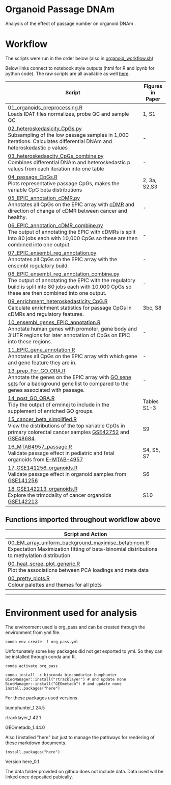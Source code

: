 # Organoid Passage DNAm
Analysis of the effect of passage number on organoid DNAm .

# Workflow
The scripts were run in the order below (also in [organoid_workflow.sh](https://github.com/redgar598/DNAm_organoid_passage/tree/master/scripts/organoid_workflow.sh))

Below links connect to notebook style outputs (html for R and ipynb for python code). The raw scripts are all available as well [here](https://github.com/redgar598/DNAm_organoid_passage/tree/master/scripts).

| Script                                                                                                                                                                                                                                                                                                                                                                                                 | Figures in Paper |
|--------------------------------------------------------------------------------------------------------------------------------------------------------------------------------------------------------------------------------------------------------------------------------------------------------------------------------------------------------------------------------------------------------|------------------|
| [01_organoids_preprocessing.R](https://htmlpreview.github.io/?https://github.com/redgar598/DNAm_organoid_passage/blob/master/output/01_organoids_preprocessing.html) <br /> Loads IDAT files normalizes, probe QC and sample QC                                                                                                                                                                        | 1, S1            |
| [02_heteroskedasicity_CpGs.py](https://github.com/redgar598/DNAm_organoid_passage/tree/master/output/02_heteroskedasicity_CpGs.ipynb) <br /> Subsampling of the low passage samples in 1,000 iterations. Calculates differential DNAm and heteroskedastic p values                                                                                                                                     | -                |
| [03_heteroskedascity_CpGs_combine.py](https://github.com/redgar598/DNAm_organoid_passage/tree/master/output/03_heteroskedascity_CpGs_combine.ipynb) <br /> Combines differential DNAm and heteroskedastic p values from each iteration into one table                                                                                                                                                  | -                |
| [04_passage_CpGs.R](https://htmlpreview.github.io/?https://github.com/redgar598/DNAm_organoid_passage/blob/master/output/04_passage_CpGs.html) <br /> Plots representative passage CpGs, makes the variable CpG beta distributions                                                                                                                                                                     | 2, 3a, S2,S3     |
| [05_EPIC_annotation_cDMR.py](https://github.com/redgar598/DNAm_organoid_passage/tree/master/output/05_EPIC_annotation_cDMR.ipynb) <br /> Annotates all CpGs on the EPIC array with [cDMR](https://www.nature.com/articles/ng.298#Sec25) and direction of change of cDMR between cancer and healthy.                                                                                                    | -                |
| [06_EPIC_annotation_cDMR_combine.py](https://github.com/redgar598/DNAm_organoid_passage/tree/master/output/06_EPIC_annotation_cDMR_combine.ipynb) <br /> The output of annotating the EPIC with cDMRs is split into 80 jobs each with 10,000 CpGs so these are then combined into one output.                                                                                                          | -                |
| [07_EPIC_ensembl_reg_annotation.py](https://github.com/redgar598/DNAm_organoid_passage/tree/master/output/07_EPIC_ensembl_reg_annotation.ipynb) <br /> Annotates all CpGs on the EPIC array with the [ensembl regulatory build](http://grch37.ensembl.org/info/genome/funcgen/regulatory_build.html).                                                                                                  | -                |
| [08_EPIC_ensembl_reg_annotation_combine.py](https://github.com/redgar598/DNAm_organoid_passage/tree/master/output/08_EPIC_ensembl_reg_annotation_combine.ipynb) <br /> The output of annotating the EPIC with the regulatory build is split into 80 jobs each with 10,000 CpGs so these are then combined into one output.                                                                             | -                |
| [09_enrichment_heteroskedasticity_CpG.R](https://htmlpreview.github.io/?https://github.com/redgar598/DNAm_organoid_passage/blob/master/output/09_enrichment_heteroskedasticity_CpG.html) <br /> Calculate enrichment statistics for passage CpGs in cDMRs and regulatory features.                                                                                                                     | 3bc, S8          |
| [10_ensembl_genes_EPIC_annotation.R](https://htmlpreview.github.io/?https://github.com/redgar598/DNAm_organoid_passage/blob/master/output/10_ensembl_genes_EPIC_annotation.html) <br /> Annotate human genes with promoter, gene body and 3’UTR regions for later annotation of CpGs on EPIC into these regions.                                                                                       | -                |
| [11_EPIC_gene_annotation.R](https://htmlpreview.github.io/?https://github.com/redgar598/DNAm_organoid_passage/blob/master/output/11_EPIC_gene_annotation.html) <br /> Annotates all CpGs on the EPIC array with which gene and gene feature they are in.                                                                                                                                               | -                |
| [13_prep_For_GO_ORA.R](https://htmlpreview.github.io/?https://github.com/redgar598/DNAm_organoid_passage/blob/master/output/13_prep_For_GO_ORA.html) <br /> Annotate the genes on the EPIC array with [GO sene sets](https://gemma.msl.ubc.ca/annots/Generic_human_ensemblIds_noParents.an.txt.gz) for a background gene list to compared to the genes associated with passage.                        | -                |
| [14_post_GO_ORA.R](https://htmlpreview.github.io/?https://github.com/redgar598/DNAm_organoid_passage/blob/master/output/13_prep_For_GO_ORA.html) <br /> Tidy the output of erminej to include in the supplement of enriched GO groups.                                                                                                                                                                 | Tables S1-3      |
| [15_cancer_beta_simplified.R](https://htmlpreview.github.io/?https://github.com/redgar598/DNAm_organoid_passage/blob/master/output/15_cancer_beta_simplified.html) <br /> View the distributions of the top variable CpGs in primary colorectal cancer samples [GSE42752](https://www.ncbi.nlm.nih.gov/geo/query/acc.cgi) and [GSE48684](https://www.ncbi.nlm.nih.gov/geo/query/acc.cgi?acc=GSE48684). | S9               |
| [16_MTAB4957_passage.R](https://htmlpreview.github.io/?https://github.com/redgar598/DNAm_organoid_passage/blob/master/output/16_MTAB4957_passage.html) <br /> Validate passage effect in pediatric and fetal organoids from [E-MTAB-4957](https://www.ebi.ac.uk/arrayexpress/experiments/E-MTAB-4957/)                                                                                                 | S4, S5, S7       |
| [17_GSE141256_organoids.R](https://htmlpreview.github.io/?https://github.com/redgar598/DNAm_organoid_passage/blob/master/output/17_GSE141256_organoids.html) <br /> Validate passage effect in organoid samples from [GSE141256](https://www.ncbi.nlm.nih.gov/geo/query/acc.cgi?acc=GSE141256)                                                                                                         | S6               |
| [18_GSE142213_organoids.R](https://htmlpreview.github.io/?https://github.com/redgar598/DNAm_organoid_passage/blob/master/output/18_GSE142213_organoids.html) <br /> Explore the trimodality of cancer organoids [GSE142213](https://www.ncbi.nlm.nih.gov/gds/?term=GSE142213[Accession])                                                                                                               | S10              |

## Functions imported throughout workflow above

| Script and Action                                                                                                                                                                                                                                                                    |
|--------------------------------------------------------------------------------------------------------------------------------------------------------------------------------------------------------------------------------------------------------------------------------------|
| [00_EM_array_uniform_background_maximise_betabinom.R](https://github.com/redgar598/organoid_passage_DNAm/tree/master/scripts/00_EM_array_uniform_background_maximise_betabinom.R) <br /> Expectation Maximization fitting of beta-binomial distributions to methylation distribution |
| [00_heat_scree_plot_generic.R](https://github.com/redgar598/organoid_passage_DNAm/tree/master/scripts/00_heat_scree_plot_generic.R) <br /> Plot the associations between PCA loadings and meta data                                                                                  |
| [00_pretty_plots.R](https://github.com/redgar598/organoid_passage_DNAm/tree/master/scripts/00_pretty_plots.R) <br /> Colour palettes and themes for all plots                                                                                                                        |



----



# Environment used for analysis
The environment used is org_pass and can be created through the environment from yml file.
```
conda env create -f org_pass.yml
```

Unfortunately some key packages did not get exported to yml. So they can be installed through conda and R.
```
conda activate org_pass

conda install -c bioconda bioconductor-bumphunter
BiocManager::install("rtracklayer") # and update none
BiocManager::install("GEOmetadb") # and update none
install.packages("here")
```

For these packages  used versions

bumphunter_1.24.5

rtracklayer_1.42.1

GEOmetadb_1.44.0


Also I installed "here" but just to manage the pathways for rendering of these markdown documents.
```
install.packages("here")
```
Version here_0.1

The data folder provided on github does not include data. Data used will be linked once deposited pubically.
